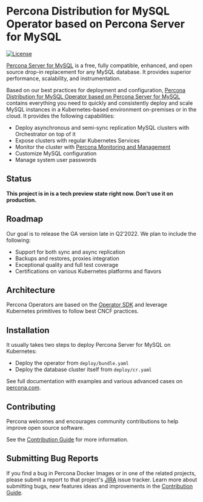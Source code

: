 # Percona Distribution for MySQL Operator based on Percona Server for MySQL

[![License](https://img.shields.io/badge/License-Apache%202.0-blue.svg)](https://opensource.org/licenses/Apache-2.0)

[Percona Server for MySQL](https://www.percona.com/software/mysql-database/percona-server) is a free, fully compatible, enhanced, and open source drop-in replacement for any MySQL database. It provides superior performance, scalability, and instrumentation.

Based on our best practices for deployment and configuration, [Percona Distribution for MySQL Operator based on Percona Server for MySQL](https://www.percona.com/doc/kubernetes-operator-for-mysql/index.html) contains everything you need to quickly and consistently deploy and scale MySQL instances in a Kubernetes-based environment on-premises or in the cloud. It provides the following capabilities:

* Deploy asynchronous and semi-sync replication MySQL clusters with Orchestrator on top of it
* Expose clusters with regular Kubernetes Services
* Monitor the cluster with [Percona Monitoring and Management](https://www.percona.com/software/database-tools/percona-monitoring-and-management)
* Customize MySQL configuration
* Manage system user passwords

## Status

**This project is in is a tech preview state right now. Don't use it on production.**

## Roadmap

Our goal is to release the GA version late in Q2’2022. We plan to include the following:

* Support for both sync and async replication
* Backups and restores, proxies integration
* Exceptional quality and full test coverage
* Certifications on various Kubernetes platforms and flavors

## Architecture

Percona Operators are based on the [Operator SDK](https://github.com/operator-framework/operator-sdk) and leverage Kubernetes primitives to follow best CNCF practices.

## Installation

It usually takes two steps to deploy Percona Server for MySQL on Kubernetes:

* Deploy the operator from `deploy/bundle.yaml`
* Deploy the database cluster itself from `deploy/cr.yaml`

See full documentation with examples and various advanced cases on [percona.com](https://www.percona.com/doc/kubernetes-operator-for-mysql/index.html).

## Contributing

Percona welcomes and encourages community contributions to help improve open source software.

See the [Contribution Guide](CONTRIBUTING.md) for more information.

## Submitting Bug Reports

If you find a bug in Percona Docker Images or in one of the related projects, please submit a report to that project's [JIRA](https://jira.percona.com/browse/K8SPS) issue tracker. Learn more about submitting bugs, new features ideas and improvements in the [Contribution Guide](CONTRIBUTING.md).

